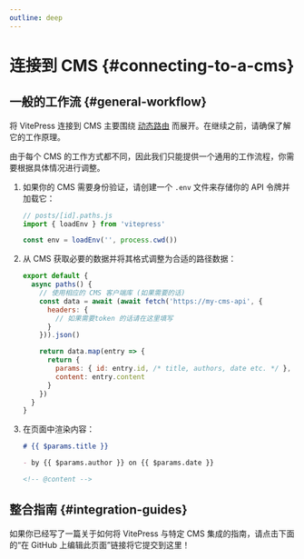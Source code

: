 ```yaml
---
outline: deep
---
```


# 连接到 CMS {#connecting-to-a-cms}

## 一般的工作流 {#general-workflow}

将 VitePress 连接到 CMS 主要围绕 [动态路由](./routing#dynamic-routes) 而展开。在继续之前，请确保了解它的工作原理。

由于每个 CMS 的工作方式都不同，因此我们只能提供一个通用的工作流程，你需要根据具体情况进行调整。

1. 如果你的 CMS 需要身份验证，请创建一个 `.env` 文件来存储你的 API 令牌并加载它：

    ```js
    // posts/[id].paths.js
    import { loadEnv } from 'vitepress'

    const env = loadEnv('', process.cwd())
    ```

2. 从 CMS 获取必要的数据并将其格式调整为合适的路径数据：

    ```js
    export default {
      async paths() {
        // 使用相应的 CMS 客户端库 (如果需要的话)
        const data = await (await fetch('https://my-cms-api', {
          headers: {
            // 如果需要token 的话请在这里填写
          }
        })).json()

        return data.map(entry => {
          return {
            params: { id: entry.id, /* title, authors, date etc. */ },
            content: entry.content
          }
        })
      }
    }
    ```

3. 在页面中渲染内容：

    ```md
    # {{ $params.title }}

    - by {{ $params.author }} on {{ $params.date }}

    <!-- @content -->
    ```

## 整合指南 {#integration-guides}

如果你已经写了一篇关于如何将 VitePress 与特定 CMS 集成的指南，请点击下面的“在 GitHub 上编辑此页面”链接将它提交到这里！
